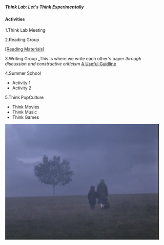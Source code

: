 ##### _Think Lab: Let's Think Experimentally_

#### Activities

1.Think Lab Meeting

2.Reading Group

[[Reading Materials]](materials/quine_twodogmas.pdf)

3.Writing Group
_This is where we write each other's paper 
_through discussion and constructive criticism_
[A Useful Guidline](http://www.jimpryor.net/teaching/guidelines/writing.html)

4.Summer School
  * Activity 1
  * Activity 2

5.Think PopCulture
  * Think Movies
  * Think Music
  * Think Games

![View In the Fog](/images/viewinthefog.bmp)
